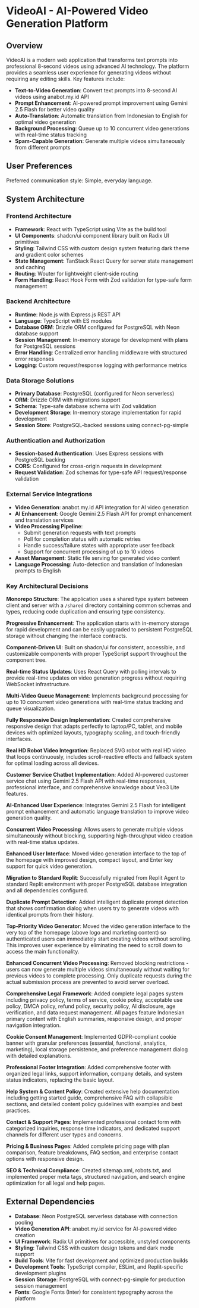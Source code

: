 # VideoAI - AI-Powered Video Generation Platform

## Overview

VideoAI is a modern web application that transforms text prompts into professional 8-second videos using advanced AI technology. The platform provides a seamless user experience for generating videos without requiring any editing skills. Key features include:

- **Text-to-Video Generation**: Convert text prompts into 8-second AI videos using anabot.my.id API
- **Prompt Enhancement**: AI-powered prompt improvement using Gemini 2.5 Flash for better video quality
- **Auto-Translation**: Automatic translation from Indonesian to English for optimal video generation
- **Background Processing**: Queue up to 10 concurrent video generations with real-time status tracking
- **Spam-Capable Generation**: Generate multiple videos simultaneously from different prompts

## User Preferences

Preferred communication style: Simple, everyday language.

## System Architecture

### Frontend Architecture
- **Framework**: React with TypeScript using Vite as the build tool
- **UI Components**: shadcn/ui component library built on Radix UI primitives
- **Styling**: Tailwind CSS with custom design system featuring dark theme and gradient color schemes
- **State Management**: TanStack React Query for server state management and caching
- **Routing**: Wouter for lightweight client-side routing
- **Form Handling**: React Hook Form with Zod validation for type-safe form management

### Backend Architecture
- **Runtime**: Node.js with Express.js REST API
- **Language**: TypeScript with ES modules
- **Database ORM**: Drizzle ORM configured for PostgreSQL with Neon database support
- **Session Management**: In-memory storage for development with plans for PostgreSQL sessions
- **Error Handling**: Centralized error handling middleware with structured error responses
- **Logging**: Custom request/response logging with performance metrics

### Data Storage Solutions
- **Primary Database**: PostgreSQL (configured for Neon serverless)
- **ORM**: Drizzle ORM with migrations support
- **Schema**: Type-safe database schema with Zod validation
- **Development Storage**: In-memory storage implementation for rapid development
- **Session Store**: PostgreSQL-backed sessions using connect-pg-simple

### Authentication and Authorization
- **Session-based Authentication**: Uses Express sessions with PostgreSQL backing
- **CORS**: Configured for cross-origin requests in development
- **Request Validation**: Zod schemas for type-safe API request/response validation

### External Service Integrations
- **Video Generation**: anabot.my.id API integration for AI video generation
- **AI Enhancement**: Google Gemini 2.5 Flash API for prompt enhancement and translation services
- **Video Processing Pipeline**: 
  - Submit generation requests with text prompts
  - Poll for completion status with automatic retries
  - Handle success/failure states with appropriate user feedback
  - Support for concurrent processing of up to 10 videos
- **Asset Management**: Static file serving for generated video content
- **Language Processing**: Auto-detection and translation of Indonesian prompts to English

### Key Architectural Decisions

**Monorepo Structure**: The application uses a shared type system between client and server with a `/shared` directory containing common schemas and types, reducing code duplication and ensuring type consistency.

**Progressive Enhancement**: The application starts with in-memory storage for rapid development and can be easily upgraded to persistent PostgreSQL storage without changing the interface contracts.

**Component-Driven UI**: Built on shadcn/ui for consistent, accessible, and customizable components with proper TypeScript support throughout the component tree.

**Real-time Status Updates**: Uses React Query with polling intervals to provide real-time updates on video generation progress without requiring WebSocket infrastructure.

**Multi-Video Queue Management**: Implements background processing for up to 10 concurrent video generations with real-time status tracking and queue visualization.

**Fully Responsive Design Implementation**: Created comprehensive responsive design that adapts perfectly to laptop/PC, tablet, and mobile devices with optimized layouts, typography scaling, and touch-friendly interfaces.

**Real HD Robot Video Integration**: Replaced SVG robot with real HD video that loops continuously, includes scroll-reactive effects and fallback system for optimal loading across all devices.

**Customer Service Chatbot Implementation**: Added AI-powered customer service chat using Gemini 2.5 Flash API with real-time responses, professional interface, and comprehensive knowledge about Veo3 Lite features.

**AI-Enhanced User Experience**: Integrates Gemini 2.5 Flash for intelligent prompt enhancement and automatic language translation to improve video generation quality.

**Concurrent Video Processing**: Allows users to generate multiple videos simultaneously without blocking, supporting high-throughput video creation with real-time status updates.

**Enhanced User Interface**: Moved video generation interface to the top of the homepage with improved design, compact layout, and Enter key support for quick video generation.

**Migration to Standard Replit**: Successfully migrated from Replit Agent to standard Replit environment with proper PostgreSQL database integration and all dependencies configured.

**Duplicate Prompt Detection**: Added intelligent duplicate prompt detection that shows confirmation dialog when users try to generate videos with identical prompts from their history.

**Top-Priority Video Generator**: Moved the video generation interface to the very top of the homepage (above logo and marketing content) so authenticated users can immediately start creating videos without scrolling. This improves user experience by eliminating the need to scroll down to access the main functionality.

**Enhanced Concurrent Video Processing**: Removed blocking restrictions - users can now generate multiple videos simultaneously without waiting for previous videos to complete processing. Only duplicate requests during the actual submission process are prevented to avoid server overload.

**Comprehensive Legal Framework**: Added complete legal pages system including privacy policy, terms of service, cookie policy, acceptable use policy, DMCA policy, refund policy, security policy, AI disclosure, age verification, and data request management. All pages feature Indonesian primary content with English summaries, responsive design, and proper navigation integration.

**Cookie Consent Management**: Implemented GDPR-compliant cookie banner with granular preferences (essential, functional, analytics, marketing), local storage persistence, and preference management dialog with detailed explanations.

**Professional Footer Integration**: Added comprehensive footer with organized legal links, support information, company details, and system status indicators, replacing the basic layout.

**Help System & Content Policy**: Created extensive help documentation including getting started guide, comprehensive FAQ with collapsible sections, and detailed content policy guidelines with examples and best practices.

**Contact & Support Pages**: Implemented professional contact form with categorized inquiries, response time indicators, and dedicated support channels for different user types and concerns.

**Pricing & Business Pages**: Added complete pricing page with plan comparison, feature breakdowns, FAQ section, and enterprise contact options with responsive design.

**SEO & Technical Compliance**: Created sitemap.xml, robots.txt, and implemented proper meta tags, structured navigation, and search engine optimization for all legal and help pages.

## External Dependencies

- **Database**: Neon PostgreSQL serverless database with connection pooling
- **Video Generation API**: anabot.my.id service for AI-powered video creation
- **UI Framework**: Radix UI primitives for accessible, unstyled components
- **Styling**: Tailwind CSS with custom design tokens and dark mode support
- **Build Tools**: Vite for fast development and optimized production builds
- **Development Tools**: TypeScript compiler, ESLint, and Replit-specific development plugins
- **Session Storage**: PostgreSQL with connect-pg-simple for production session management
- **Fonts**: Google Fonts (Inter) for consistent typography across the platform